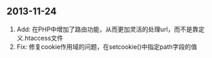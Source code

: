 2013-11-24
----------
1. Add: 在PHP中增加了路由功能，从而更加灵活的处理url，而不是靠定义.htaccess文件
2. Fix: 修复cookie作用域的问题，在setcookie()中指定path字段的值